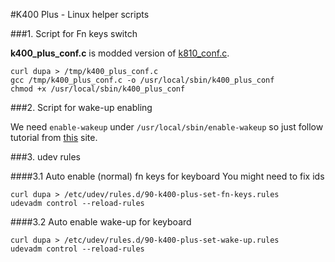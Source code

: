 #K400 Plus - Linux helper scripts

###1. Script for Fn keys switch

__k400_plus_conf.c__ is modded version of [k810_conf.c](http://www.trial-n-error.de/posts/2012/12/31/logitech-k810-keyboard-configurator).
```
curl dupa > /tmp/k400_plus_conf.c
gcc /tmp/k400_plus_conf.c -o /usr/local/sbin/k400_plus_conf
chmod +x /usr/local/sbin/k400_plus_conf
```

###2. Script for wake-up enabling

We need `enable-wakeup` under `/usr/local/sbin/enable-wakeup` so just follow tutorial from [this](http://bernaerts.dyndns.org/linux/74-ubuntu/220-ubuntu-resume-usb-hid) site.

###3. udev rules

####3.1 Auto enable (normal) fn keys for keyboard
You might need to fix ids
```
curl dupa > /etc/udev/rules.d/90-k400-plus-set-fn-keys.rules
udevadm control --reload-rules
```

####3.2 Auto enable wake-up for keyboard
```
curl dupa > /etc/udev/rules.d/90-k400-plus-set-wake-up.rules
udevadm control --reload-rules
```
